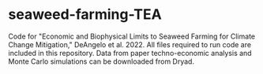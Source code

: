 # seaweed-farming-TEA
Code for "Economic and Biophysical Limits to Seaweed Farming for Climate Change Mitigation," DeAngelo et al. 2022.
All files required to run code are included in this repository. 
Data from paper techno-economic analysis and Monte Carlo simulations can be downloaded from Dryad.

